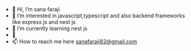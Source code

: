 - 👋 Hi, I’m sana faraji
- 👀 I’m interested in javascript,typescript and also backend frameworks like express js and nest js
- 🌱 I’m currently learning nest js
- 💞
- 📫 How to reach me here sanafaraji82@gmail.com
  

<!---
sanaishere/sanaishere is a ✨ special ✨ repository because its `README.md` (this file) appears on your GitHub profile.
You can click the Preview link to take a look at your changes.
--->
